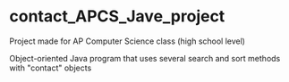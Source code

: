 # contact_APCS_Jave_project

Project made for AP Computer Science class (high school level)

Object-oriented Java program that uses several search and sort methods with "contact" objects
